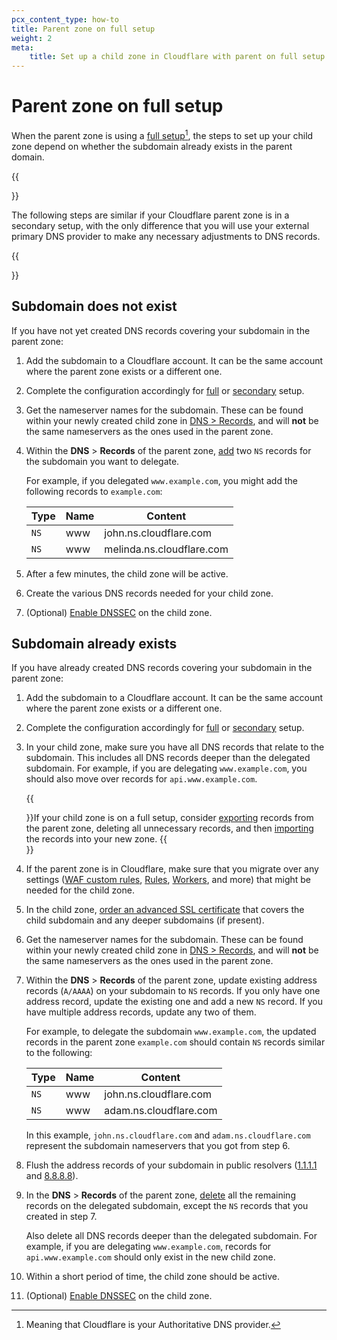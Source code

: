 ```yaml
---
pcx_content_type: how-to
title: Parent zone on full setup
weight: 2
meta:
    title: Set up a child zone in Cloudflare with parent on full setup
---
```


# Parent zone on full setup

When the parent zone is using a [full setup](/dns/zone-setups/full-setup/)[^1], the steps to set up your child zone depend on whether the subdomain already exists in the parent domain.

{{<Aside type="note">}}

The following steps are similar if your Cloudflare parent zone is in a secondary setup, with the only difference that you will use your external primary DNS provider to make any necessary adjustments to DNS records.

{{</Aside>}}

## Subdomain does not exist

If you have not yet created DNS records covering your subdomain in the parent zone:

1. Add the subdomain to a Cloudflare account. It can be the same account where the parent zone exists or a different one.
2. Complete the configuration accordingly for [full](/dns/zone-setups/full-setup/setup/) or [secondary](/dns/zone-setups/zone-transfers/cloudflare-as-secondary/setup/) setup.
3. Get the nameserver names for the subdomain. These can be found within your newly created child zone in [DNS > Records](https://dash.cloudflare.com/?to=/:account/:zone/dns/records), and will **not** be the same nameservers as the ones used in the parent zone.
4. Within the **DNS** > **Records** of the parent zone, [add](/dns/manage-dns-records/how-to/create-dns-records/) two `NS` records for the subdomain you want to delegate.

    For example, if you delegated `www.example.com`, you might add the following records to `example.com`:

    | **Type** | **Name** | **Content** |
    | --- | --- | --- |
    | `NS` | www | john.ns.cloudflare.com |
    | `NS` | www | melinda.ns.cloudflare.com |

5. After a few minutes, the child zone will be active.
6. Create the various DNS records needed for your child zone.
7. (Optional) [Enable DNSSEC](/dns/zone-setups/subdomain-setup/dnssec/) on the child zone.

## Subdomain already exists

If you have already created DNS records covering your subdomain in the parent zone:

1. Add the subdomain to a Cloudflare account. It can be the same account where the parent zone exists or a different one.
2. Complete the configuration accordingly for [full](/dns/zone-setups/full-setup/setup/) or [secondary](/dns/zone-setups/zone-transfers/cloudflare-as-secondary/setup/) setup.
3. In your child zone, make sure you have all DNS records that relate to the subdomain. This includes all DNS records deeper than the delegated subdomain. For example, if you are delegating `www.example.com`, you should also move over records for `api.www.example.com`.

    {{<Aside type="note">}}If your child zone is on a full setup, consider [exporting](/dns/manage-dns-records/how-to/import-and-export/#export-records) records from the parent zone, deleting all unnecessary records, and then [importing](/dns/manage-dns-records/how-to/import-and-export/#import-records) the records into your new zone.
    {{</Aside>}}

4. If the parent zone is in Cloudflare, make sure that you migrate over any settings ([WAF custom rules](/waf/custom-rules/), [Rules](/rules/), [Workers](/workers/), and more) that might be needed for the child zone.
5. In the child zone, [order an advanced SSL certificate](/ssl/edge-certificates/advanced-certificate-manager/) that covers the child subdomain and any deeper subdomains (if present).
6. Get the nameserver names for the subdomain. These can be found within your newly created child zone in [DNS > Records](https://dash.cloudflare.com/?to=/:account/:zone/dns/records), and will **not** be the same nameservers as the ones used in the parent zone.
7. Within the **DNS** > **Records** of the parent zone, update existing address records (`A/AAAA`) on your subdomain to `NS` records. If you only have one address record, update the existing one and add a new `NS` record. If you have multiple address records, update any two of them.

    For example, to delegate the subdomain `www.example.com`, the updated records in the parent zone `example.com` should contain `NS` records similar to the following:

    | **Type** | **Name** | **Content** |
    | --- | --- | --- |
    | `NS` | www | john.ns.cloudflare.com |
    | `NS` | www | adam.ns.cloudflare.com |

    In this example, `john.ns.cloudflare.com` and `adam.ns.cloudflare.com` represent the subdomain nameservers that you got from step 6.

8. Flush the address records of your subdomain in public resolvers ([1.1.1.1](https://1.1.1.1/purge-cache/) and [8.8.8.8](https://developers.google.com/speed/public-dns/cache)).
9. In the **DNS** > **Records** of the parent zone, [delete](/dns/manage-dns-records/how-to/create-dns-records/#delete-dns-records) all the remaining records on the delegated subdomain, except the `NS` records that you created in step 7.

    Also delete all DNS records deeper than the delegated subdomain. For example, if you are delegating `www.example.com`, records for `api.www.example.com` should only exist in the new child zone.

10. Within a short period of time, the child zone should be active.
11. (Optional) [Enable DNSSEC](/dns/zone-setups/subdomain-setup/dnssec/) on the child zone.


[^1]: Meaning that Cloudflare is your Authoritative DNS provider.
